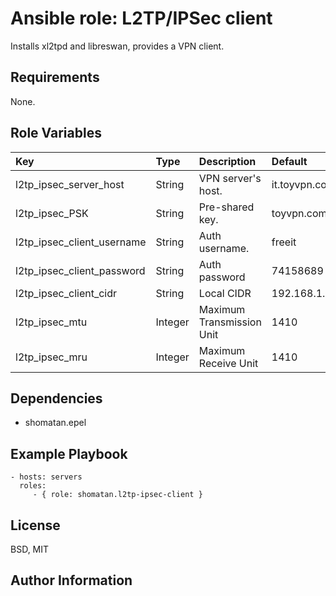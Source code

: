 Ansible role: L2TP/IPSec client
=========

Installs xl2tpd and libreswan, provides a VPN client.

Requirements
------------

None.

Role Variables
--------------

|Key|Type|Description|Default|
|:--|:---|:----------|:------|
|l2tp_ipsec_server_host|String|VPN server's host.|it.toyvpn.com|
|l2tp_ipsec_PSK|String|Pre-shared key.|toyvpn.com|
|l2tp_ipsec_client_username|String|Auth username.|freeit|
|l2tp_ipsec_client_password|String|Auth password|74158689|
|l2tp_ipsec_client_cidr|String|Local CIDR|192.168.1.0/24|
|l2tp_ipsec_mtu|Integer|Maximum Transmission Unit|1410|
|l2tp_ipsec_mru|Integer|Maximum Receive Unit|1410|

Dependencies
------------

- shomatan.epel

Example Playbook
----------------

    - hosts: servers
      roles:
         - { role: shomatan.l2tp-ipsec-client }

License
-------

BSD, MIT

Author Information
------------------
